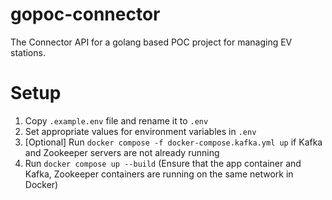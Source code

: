 # gopoc-connector
The Connector API for a golang based POC project for managing EV stations.

# Setup
1. Copy `.example.env` file and rename it to `.env`
2. Set appropriate values for environment variables in `.env`
3. [Optional] Run `docker compose -f docker-compose.kafka.yml up` if Kafka and Zookeeper servers are not already running
4. Run `docker compose up --build` (Ensure that the app container and Kafka, Zookeeper containers are running on the same network in Docker)
